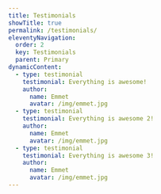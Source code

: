 ```yaml
---
title: Testimonials
showTitle: true
permalink: /testimonials/
eleventyNavigation:
  order: 2
  key: Testimonials
  parent: Primary
dynamicContent:
  - type: testimonial
    testimonial: Everything is awesome!
    author:
      name: Emmet
      avatar: /img/emmet.jpg
  - type: testimonial
    testimonial: Everything is awesome 2!
    author:
      name: Emmet
      avatar: /img/emmet.jpg
  - type: testimonial
    testimonial: Everything is awesome 3!
    author:
      name: Emmet
      avatar: /img/emmet.jpg
---
```

